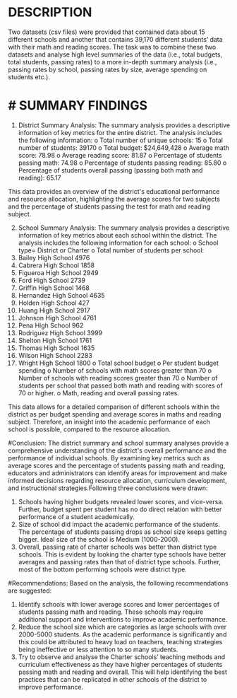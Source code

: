 # DESCRIPTION
Two datasets (csv files) were provided that contained data about 15 different schools and another that contains 39,170 different students’ data with their math and reading scores. The task was to combine these two datasets and analyse high level summaries of the data (i.e., total budgets, total students, passing rates) to a more in-depth summary analysis (i.e., passing rates by school, passing rates by size, average spending on students etc.).


# # SUMMARY FINDINGS

1.	District Summary Analysis: The summary analysis provides a descriptive information of key metrics for the entire district. The analysis includes the following information:
o	Total number of unique schools: 15
o	Total number of students: 39170
o	Total budget: $24,649,428
o	Average math score: 78.98
o	Average reading score: 81.87
o	Percentage of students passing math: 74.98
o	Percentage of students passing reading: 85.80
o	Percentage of students overall passing (passing both math and reading): 65.17

This data provides an overview of the district's educational performance and resource allocation, highlighting the average scores for two subjects and the percentage of students passing the test for math and reading subject.

2.	School Summary Analysis:  The summary analysis provides a descriptive information of key metrics about each school within the district. The analysis includes the following information for each school:
o	School type= District or Charter
o	Total number of students per school:
1.	Bailey High School       4976
2.	Cabrera High School      1858
3.	Figueroa High School     2949
4.	Ford High School         2739
5.	Griffin High School      1468
6.	Hernandez High School    4635
7.	Holden High School        427
8.	Huang High School        2917
9.	Johnson High School      4761
10.	Pena High School          962
11.	Rodriguez High School    3999
12.	Shelton High School      1761
13.	Thomas High School       1635
14.	Wilson High School       2283
15.	Wright High School       1800
o	Total school budget
o	Per student budget spending
o	Number of schools with math scores greater than 70
o	Number of schools with reading scores greater than 70
o	Number of students per school that passed both math and reading with scores of 70 or higher.
o	Math, reading and overall passing rates.

This data allows for a detailed comparison of different schools within the district as per budget spending and average scores in maths and reading subject. Therefore, an insight into the academic performance of each school is possible, compared to the resource allocation.

#Conclusion: The district summary and school summary analyses provide a comprehensive understanding of the district's overall performance and the performance of individual schools. By examining key metrics such as average scores and the percentage of students passing math and reading, educators and administrators can identify areas for improvement and make informed decisions regarding resource allocation, curriculum development, and instructional strategies.Following three conclusions were drawn:
1.	Schools having higher budgets revealed lower scores, and vice-versa. Further, budget spent per student has no do direct relation with better performance of a student academically.
2.	Size of school did impact the academic performance of the students. The percentage of students passing drops as school size keeps getting bigger. Ideal size of the school is Medium (1000-2000).	
3.	Overall, passing rate of charter schools was better than district type schools.  This is evident by looking the charter type schools have better averages and passing rates than that of district type schools. Further, most of the bottom performing schools were district type. 

#Recommendations: Based on the analysis, the following recommendations are suggested:
1.	Identify schools with lower average scores and lower percentages of students passing math and reading. These schools may require additional support and interventions to improve academic performance.
2.	Reduce the school size which are categories as large schools with over 2000-5000 students. As the academic performance is significantly and this could be attributed to heavy load on teachers, teaching strategies being ineffective or less attention to so many students.
3.	Try to observe and analyse the Charter schools’ teaching methods and curriculum effectiveness as they have higher percentages of students passing math and reading and overall. This will help identifying the best practices that can be replicated in other schools of the district to improve performance.

